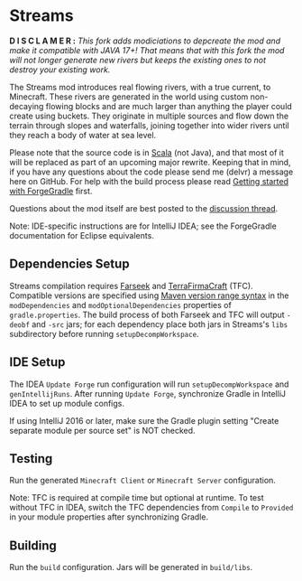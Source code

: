 # Streams

**__D I S C L A M E R :__** *This fork adds modiciations to depcreate the mod and make it compatible with JAVA 17+! That means that with this fork the mod will not longer generate new rivers but keeps the existing ones to not destroy your existing work.*

The Streams mod introduces real flowing rivers, with a true current, to Minecraft.
These rivers are generated in the world using custom non-decaying flowing blocks and are much larger than anything the
player could create using buckets. They originate in multiple sources and flow down the terrain through slopes and waterfalls,
joining together into wider rivers until they reach a body of water at sea level.

Please note that the source code is in [Scala](http://scala-lang.org) (not Java), and that most of it will be replaced as part of an upcoming major rewrite.
Keeping that in mind, if you have any questions about the code please send me (delvr) a message here on GitHub.
For help with the build process please read [Getting started with ForgeGradle](http://www.minecraftforge.net/forum/index.php/topic,14048.0.html) first.

Questions about the mod itself are best posted to the [discussion thread](http://www.minecraftforum.net/forums/mapping-and-modding/minecraft-mods/2346379-streams-real-flowing-rivers).

Note: IDE-specific instructions are for IntelliJ IDEA; see the ForgeGradle documentation for Eclipse equivalents.

## Dependencies Setup
Streams compilation requires [Farseek](https://github.com/delvr/Farseek) and [TerraFirmaCraft](https://github.com/Deadrik/TFCraft) (TFC).
Compatible versions are specified using [Maven version range syntax](https://docs.oracle.com/middleware/1212/core/MAVEN/maven_version.htm#MAVEN402)
in the `modDependencies` and `modOptionalDependencies` properties of `gradle.properties`.
The build process of both Farseek and TFC will output `-deobf` and `-src` jars; for each dependency place both jars in Streams's `libs` subdirectory before running `setupDecompWorkspace`.

## IDE Setup
The IDEA `Update Forge` run configuration will run `setupDecompWorkspace` and `genIntellijRuns`.
After running `Update Forge`, synchronize Gradle in IntelliJ IDEA to set up module configs.

If using IntelliJ 2016 or later, make sure the Gradle plugin setting "Create separate module per source set" is NOT checked.

## Testing
Run the generated `Minecraft Client` or `Minecraft Server` configuration.

Note: TFC is required at compile time but optional at runtime. To test without TFC in IDEA,
switch the TFC dependencies from `Compile` to `Provided` in your module properties after synchronizing Gradle.

## Building
Run the `build` configuration. Jars will be generated in `build/libs`.
